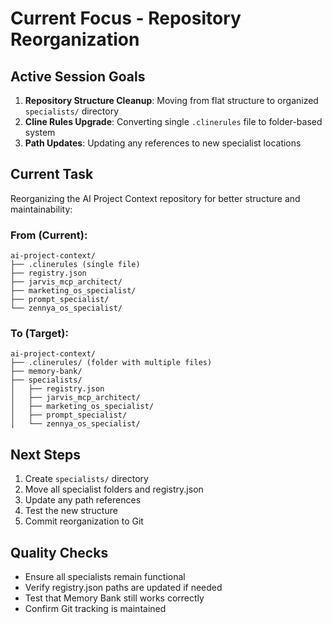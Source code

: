 # Current Focus - Repository Reorganization

## Active Session Goals
1. **Repository Structure Cleanup**: Moving from flat structure to organized `specialists/` directory
2. **Cline Rules Upgrade**: Converting single `.clinerules` file to folder-based system
3. **Path Updates**: Updating any references to new specialist locations

## Current Task
Reorganizing the AI Project Context repository for better structure and maintainability:

### From (Current):
```
ai-project-context/
├── .clinerules (single file)
├── registry.json
├── jarvis_mcp_architect/
├── marketing_os_specialist/
├── prompt_specialist/
└── zennya_os_specialist/
```

### To (Target):
```
ai-project-context/
├── .clinerules/ (folder with multiple files)
├── memory-bank/
├── specialists/
│   ├── registry.json
│   ├── jarvis_mcp_architect/
│   ├── marketing_os_specialist/
│   ├── prompt_specialist/
│   └── zennya_os_specialist/
```

## Next Steps
1. Create `specialists/` directory
2. Move all specialist folders and registry.json
3. Update any path references
4. Test the new structure
5. Commit reorganization to Git

## Quality Checks
- Ensure all specialists remain functional
- Verify registry.json paths are updated if needed
- Test that Memory Bank still works correctly
- Confirm Git tracking is maintained

